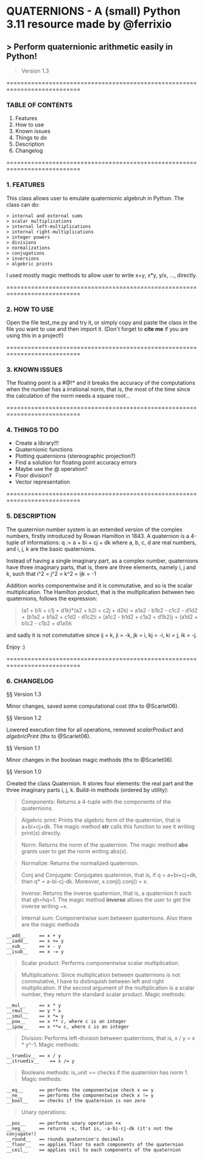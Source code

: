 # QUATERNIONS - A (small) Python 3.11 resource made by @ferrixio
## > Perform quaternionic arithmetic easily in Python!
> Version 1.3

===========================================================================

### TABLE OF CONTENTS 

1. Features
2. How to use
3. Known issues
4. Things to do
5. Description
6. Changelog

===========================================================================

### 1. FEATURES

This class allows user to emulate quaternionic algebruh in Python. The class can do:

	> internal and external sums
	> scalar multiplications
	> internal left-multiplications
	> internal right-multiplications
	> integer powers
	> divisions
	> normalizations
	> conjugations
	> inversions
	> algebric prints

I used mostly magic methods to allow user to write x+y, x*y, y/x, ..., directly.

===========================================================================

### 2. HOW TO USE

Open the file test_me.py and try it, or simply copy and paste the class in the file you want to use and then import it. (Don't forget to __cite me__ if you are using this in a project!)

===========================================================================

### 3. KNOWN ISSUES

The floating point is a #@!* and it breaks the accuracy of the computations when the number has a irrational norm, that is, the most of the time since the calculation of the norm needs a square root...

===========================================================================

### 4. THINGS TO DO

+ Create a library!!!
+ Quaternionic functions
+ Plotting quaternions (stereographic projection?)
+ Find a solution for floating point accuracy errors
+ Maybe use the @ operation?
+ Floor division?
+ Vector representation

===========================================================================

### 5. DESCRIPTION

The quaternion number system is an extended version of the complex numbers, firstly introduced by Rowan Hamilton in 1843. A quaternion is a 4-tuple of informations:
	q := a + bi + cj + dk
where a, b, c, d are real numbers, and i, j, k are the basic quaternions.

Instead of having a single imaginary part, as a complex number, quaternions have three imaginary parts, that is, there are three elements, namely i, j and k, such that
	i^2 = j^2 = k^2 = ijk = -1

Addition works componentwise and it is commutative, and so is the scalar multiplication.
The Hamilton product, that is the multiplication between two quaternions, follows the expression:

 > (a1 + b1i + c1j + d1k)*(a2 + b2i + c2j + d2k) = 
	a1a2 - b1b2 - c1c2 - d1d2
	+ (b1a2 + b1a2 + c1d2 - d1c2)i
	+ (a1c2 - b1d2 + c1a2 + d1b2)j
	+ (a1d2 + b1c2 - c1b2 + d1a1)k

and sadly it is not commutative since ij = k, ji = -k, jk = i, kj = -i, ki = j, ik = -j.

Enjoy :)

===========================================================================

### 6. CHANGELOG

§§ Version 1.3

Minor changes, saved some computational cost (thx to @Scarlet06).

§§ Version 1.2

Lowered execution time for all operations, removed _scalarProduct_ and _algebricPrint_ (thx to @Scarlet06).

§§ Version 1.1

Minor changes in the boolean magic methods (thx to @Scarlet06).

§§ Version 1.0

Created the class Quaternion. It stores four elements: the real part and the three imaginary parts i, j, k.
Build-in methods (ordered by utility):

> Components:
Returns a 4-tuple with the components of the quaternions.

> Algebric print:
Prints the algebric form of the quaternion, that is a+bi+cj+dk. The magic method __str__ calls this function to see it writing print(x) directly.

> Norm:
Returns the norm of the quaternion. The magic method __abs__ grants user to get the norm writing abs(x).

> Normalize:
Returns the normalized quaternion.

> Conj and Conjugate:
Conjugates quaternion, that is, if q = a+bi+cj+dk, then q* = a-bi-cj-dk. Moreover, x.conj().conj() = x.

> Inverse:
Returns the inverse quaternion, that is, a quaternion h such that qh=hq=1. The magic method __inverse__ allows the user to get the inverse writing ~x.

> Internal sum:
Componentwise sum between quaternions. Also there are the magic methods

	__add__ 	== x + y
 	__iadd__ 	== x += y
 	__sub__ 	== x - y
	__isub__	== x -= y

> Scalar product:
Performs componentwise scalar multiplication.

> Multiplications:
Since multiplication between quaternions is not commutative, I have to distinquish between left and right multiplication. If the second argument of the multiplication is a scalar number, they return the standard scalar product. Magic methods:

	__mul__		== x * y
	__rmul__	== y * x
	__imul__	== x *= y
	__pow__		== x ** c, where c is an integer
	__ipow__	== x **= c, where c is an integer

> Division:
Performs left-division between quaternions, that is, x / y = x * y^-1. Magic methods:

	__truediv__	== x / y
	__itruediv__	== x /= y

> Booleans methods:
is_unit		== checks if the quaternion has norm 1. Magic methods:

	__eq__		== performs the componentwise check x == y
	__ne__		== performs the componentwise check x != y
	__bool__	== checks if the quaternion is non zero

> Unary operations:

	__pos__		== performs unary operation +x
	__neg__		== returns -x, that is, -a-bi-cj-dk (it's not the conjugate!)
	__round__	== rounds quaternion's decimals
	__floor__	== applies floor to each components of the quaternion
	__ceil__	== applies ceil to each components of the quaternion

